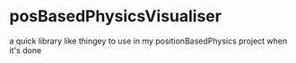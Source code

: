 # posBasedPhysicsVisualiser
a quick library like thingey to use in my positionBasedPhysics project when it's done
